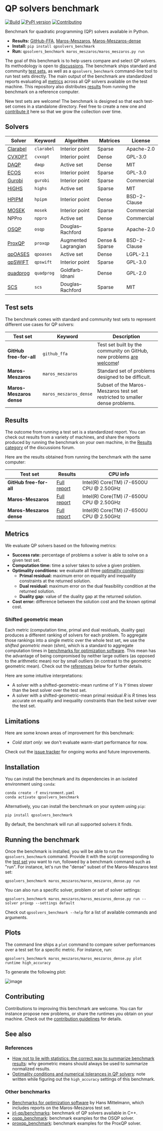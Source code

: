 # QP solvers benchmark

[![Build](https://img.shields.io/github/actions/workflow/status/qpsolvers/qpsolvers_benchmark/ci.yml?branch=main)](https://github.com/qpsolvers/qpsolvers_benchmark/actions)
[![PyPI version](https://img.shields.io/pypi/v/qpsolvers_benchmark)](https://pypi.org/project/qpsolvers_benchmark/)
[![Contributing](https://img.shields.io/badge/PRs-welcome-green.svg)](https://github.com/qpsolvers/qpsolvers_benchmark/tree/master/CONTRIBUTING.md)

Benchmark for quadratic programming (QP) solvers available in Python.

* **Results:** [GitHub-FFA](github_ffa/results/github_ffa.md), [Maros-Meszaros](maros_meszaros/results/maros_meszaros.md), [Maros-Meszaros-dense](maros_meszaros/results/maros_meszaros_dense.md)
* **Install:** `pip install qpsolvers_benchmark`
* **Run:** `qpsolvers_benchmark maros_meszaros/maros_meszaros.py run`

The goal of this benchmark is to help users compare and select QP solvers. Its methodology is open to [discussions](https://github.com/qpsolvers/qpsolvers_benchmark/discussions). The benchmark ships standard and community [test sets](#test-sets), as well as a ``qpsolvers_benchmark`` command-line tool to run test sets directly. The main output of the benchmark are standardized reports evaluating all [metrics](#metrics) across all QP solvers available on the test machine. This repository also distributes [results](#results) from running the benchmark on a reference computer.

New test sets are welcome! The benchmark is designed so that each test-set comes in a standalone directory. Feel free to create a new one and [contribute it](CONTRIBUTING.md) here so that we grow the collection over time.

## Solvers

| Solver | Keyword | Algorithm | Matrices | License |
| ------ | ------- | --------- | -------- | ------- |
| [Clarabel](https://github.com/oxfordcontrol/Clarabel.rs) | ``clarabel`` | Interior point | Sparse | Apache-2.0 |
| [CVXOPT](http://cvxopt.org/) | ``cvxopt`` | Interior point | Dense | GPL-3.0 |
| [DAQP](https://github.com/darnstrom/daqp) | ``daqp`` | Active set | Dense | MIT |
| [ECOS](https://web.stanford.edu/~boyd/papers/ecos.html) | ``ecos`` | Interior point | Sparse | GPL-3.0 |
| [Gurobi](https://www.gurobi.com/) | ``gurobi`` | Interior point | Sparse | Commercial |
| [HiGHS](https://highs.dev/) | ``highs`` | Active set | Sparse | MIT |
| [HPIPM](https://github.com/giaf/hpipm) | ``hpipm`` | Interior point | Dense | BSD-2-Clause |
| [MOSEK](https://mosek.com/) | ``mosek`` | Interior point | Sparse | Commercial |
| NPPro | ``nppro`` | Active set | Dense | Commercial |
| [OSQP](https://osqp.org/) | ``osqp`` | Douglas–Rachford | Sparse | Apache-2.0 |
| [ProxQP](https://github.com/Simple-Robotics/proxsuite) | ``proxqp`` | Augmented Lagrangian | Dense & Sparse | BSD-2-Clause |
| [qpOASES](https://github.com/coin-or/qpOASES) | ``qpoases`` | Active set | Dense | LGPL-2.1 |
| [qpSWIFT](https://qpswift.github.io/) | ``qpswift`` | Interior point | Sparse | GPL-3.0 |
| [quadprog](https://pypi.python.org/pypi/quadprog/) | ``quadprog`` | Goldfarb-Idnani | Dense | GPL-2.0 |
| [SCS](https://www.cvxgrp.org/scs/) | ``scs`` | Douglas–Rachford | Sparse | MIT |

## Test sets

The benchmark comes with standard and community test sets to represent different use cases for QP solvers:

| Test set | Keyword | Description |
| -------- | ------- | ----------- |
| **GitHub free-for-all** | ``github_ffa`` | Test set built by the community on GitHub, new problems [are welcome](https://github.com/qpsolvers/qpsolvers_benchmark/issues/new?assignees=&labels=&template=new_problem.md&title=)! |
| **Maros-Meszaros** | ``maros_meszaros`` | Standard set of problems designed to be difficult. |
| **Maros-Meszaros dense** | ``maros_meszaros_dense`` | Subset of the Maros-Meszaros test set restricted to smaller dense problems. |

## Results

The outcome from running a test set is a standardized report. You can check out results from a variety of machines, and share the reports produced by running the benchmark on your own machine, in the [Results category](https://github.com/qpsolvers/qpsolvers_benchmark/discussions/categories/results) of the discussions forum.

Here are the results obtained from running the benchmark with the same computer:

| Test set | Results | CPU info |
| -------- | ------- | -------- |
| **GitHub free-for-all** | [Full report](github_ffa/results/github_ffa.md) | Intel(R) Core(TM) i7-6500U CPU @ 2.50GHz |
| **Maros-Meszaros** | [Full report](maros_meszaros/results/maros_meszaros.md) | Intel(R) Core(TM) i7-6500U CPU @ 2.50GHz |
| **Maros-Meszaros dense** | [Full report](maros_meszaros/results/maros_meszaros_dense.md) | Intel(R) Core(TM) i7-6500U CPU @ 2.50GHz |

## Metrics

We evaluate QP solvers based on the following metrics:

- **Success rate:** percentage of problems a solver is able to solve on a given test set.
- **Computation time:** time a solver takes to solve a given problem.
- **Optimality conditions:** we evaluate all three [optimality conditions](https://scaron.info/blog/optimality-conditions-and-numerical-tolerances-in-qp-solvers.html):
    - **Primal residual:** maximum error on equality and inequality constraints at the returned solution.
    - **Dual residual:** maximum error on the dual feasibility condition at the returned solution.
    - **Duality gap:** value of the duality gap at the returned solution.
- **Cost error:** difference between the solution cost and the known optimal cost.

### Shifted geometric mean

Each metric (computation time, primal and dual residuals, duality gap) produces a different ranking of solvers for each problem. To aggregate those rankings into a single metric over the whole test set, we use the *shifted geometric mean* (shm), which is a standard to aggregate computation times in [benchmarks for optimization software](#other-benchmarks). This mean has the advantage of being compromised by neither large outliers (as opposed to the arithmetic mean) nor by small outliers (in contrast to the geometric geometric mean). Check out the [references](#references) below for further details.

Here are some intuitive interpretations:

- A solver with a shifted-geometric-mean runtime of $Y$ is $Y$ times slower than the best solver over the test set.
- A solver with a shifted-geometric-mean primal residual $R$ is $R$ times less accurate on equality and inequality constraints than the best solver over the test set.

## Limitations

Here are some known areas of improvement for this benchmark:

- *Cold start only:* we don't evaluate warm-start performance for now.

Check out the [issue tracker](https://github.com/qpsolvers/qpsolvers_benchmark/issues) for ongoing works and future improvements.

## Installation

You can install the benchmark and its dependencies in an isolated environment using ``conda``:

```console
conda create -f environment.yaml
conda activate qpsolvers_benchmark
```

Alternatively, you can install the benchmark on your system using ``pip``:

```console
pip install qpsolvers_benchmark
```

By default, the benchmark will run all supported solvers it finds.

## Running the benchmark

Once the benchmark is installed, you will be able to run the ``qpsolvers_benchmark`` command. Provide it with the script corresponding to the [test set](#test-sets) you want to run, followed by a benchmark command such as "run". For instance, let's run the "dense" subset of the Maros-Meszaros test set:

```console
qpsolvers_benchmark maros_meszaros/maros_meszaros_dense.py run
```

You can also run a specific solver, problem or set of solver settings:

```console
qpsolvers_benchmark maros_meszaros/maros_meszaros_dense.py run --solver proxqp --settings default
```

Check out ``qpsolvers_benchmark --help`` for a list of available commands and arguments.

## Plots

The command line ships a ``plot`` command to compare solver performances over a test set for a specific metric. For instance, run:

```console
qpsolvers_benchmark maros_meszaros/maros_meszaros_dense.py plot runtime high_accuracy
```

To generate the following plot:

![image](https://user-images.githubusercontent.com/1189580/220150365-530cd685-fc90-49b5-90e0-0b243fa602d9.png)

## Contributing

Contributions to improving this benchmark are welcome. You can for instance propose new problems, or share the runtimes you obtain on your machine. Check out the [contribution guidelines](CONTRIBUTING.md) for details.

## See also

### References

- [How not to lie with statistics: the correct way to summarize benchmark results](https://www.cse.unsw.edu.au/~cs9242/18/papers/Fleming_Wallace_86.pdf): why geometric means should always be used to summarize normalized results.
- [Optimality conditions and numerical tolerances in QP solvers](https://scaron.info/blog/optimality-conditions-and-numerical-tolerances-in-qp-solvers.html): note written while figuring out the ``high_accuracy`` settings of this benchmark.

### Other benchmarks

- [Benchmarks for optimization software](http://plato.asu.edu/bench.html) by Hans Mittelmann, which includes reports on the Maros-Meszaros test set.
- [jrl-qp/benchmarks](https://github.com/jrl-umi3218/jrl-qp/tree/master/benchmarks): benchmark of QP solvers available in C++.
- [osqp\_benchmark](https://github.com/osqp/osqp_benchmarks): benchmark examples for the OSQP solver.
- [proxqp\_benchmark](https://github.com/Simple-Robotics/proxqp_benchmark): benchmark examples for the ProxQP solver.
